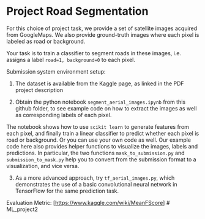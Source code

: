# Project Road Segmentation

For this choice of project task, we provide a set of satellite images acquired from GoogleMaps.
We also provide ground-truth images where each pixel is labeled as road or background. 

Your task is to train a classifier to segment roads in these images, i.e. assigns a label `road=1, background=0` to each pixel.

Submission system environment setup:

1. The dataset is available from the Kaggle page, as linked in the PDF project description

2. Obtain the python notebook `segment_aerial_images.ipynb` from this github folder,
to see example code on how to extract the images as well as corresponding labels of each pixel.

The notebook shows how to use `scikit learn` to generate features from each pixel, and finally train a linear classifier to predict whether each pixel is road or background. Or you can use your own code as well. Our example code here also provides helper functions to visualize the images, labels and predictions. In particular, the two functions `mask_to_submission.py` and `submission_to_mask.py` help you to convert from the submission format to a visualization, and vice versa.

3. As a more advanced approach, try `tf_aerial_images.py`, which demonstrates the use of a basic convolutional neural network in TensorFlow for the same prediction task.

Evaluation Metric:
 [https://www.kaggle.com/wiki/MeanFScore]
#   M L _ p r o j e c t 2  
 